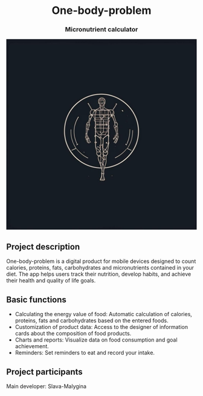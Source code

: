 <h1 align="center">One-body-problem</h1>
<h3 align="center">Micronutrient calculator</h3>

![alt text](https://github.com/Slava-Malygina/One-body-problem/blob/main/logo.jpg)

## Project description
One-body-problem is a digital product for mobile devices designed to count calories, proteins, fats, carbohydrates and micronutrients contained in your diet. The app helps users track their nutrition, develop habits, and achieve their health and quality of life goals.

## Basic functions

* Calculating the energy value of food:
  Automatic calculation of calories, proteins, fats and carbohydrates based on the entered foods.
* Customization of product data:
  Access to the designer of information cards about the composition of food products.
* Charts and reports:
  Visualize data on food consumption and goal achievement.
* Reminders:
  Set reminders to eat and record your intake.

## Project participants
Main developer: Slava-Malygina
